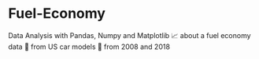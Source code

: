 # Fuel-Economy
Data Analysis with Pandas, Numpy and Matplotlib 📈 about a fuel economy data 💸 from US car models 🚗 from 2008 and 2018
